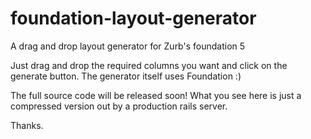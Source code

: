 foundation-layout-generator
===========================

A drag and drop layout generator for Zurb's foundation 5

Just drag and drop the required columns you want and click on the generate button. The generator itself uses Foundation :)

The full source code will be released soon! What you see here is just a compressed version out by a production rails server.

Thanks.
